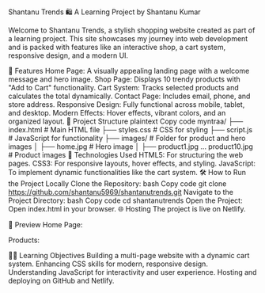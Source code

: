 Shantanu Trends 🛍️
A Learning Project by Shantanu Kumar

Welcome to Shantanu Trends, a stylish shopping website created as part of a learning project. This site showcases my journey into web development and is packed with features like an interactive shop, a cart system, responsive design, and a modern UI.

🌟 Features
Home Page: A visually appealing landing page with a welcome message and hero image.
Shop Page: Displays 10 trendy products with "Add to Cart" functionality.
Cart System: Tracks selected products and calculates the total dynamically.
Contact Page: Includes email, phone, and store address.
Responsive Design: Fully functional across mobile, tablet, and desktop.
Modern Effects: Hover effects, vibrant colors, and an organized layout.
📂 Project Structure
plaintext
Copy code
myntraa/
├── index.html      # Main HTML file
├── styles.css      # CSS for styling
├── script.js       # JavaScript for functionality
├── images/         # Folder for product and hero images
│   ├── home.jpg    # Hero image
│   ├── product1.jpg ... product10.jpg # Product images
🚀 Technologies Used
HTML5: For structuring the web pages.
CSS3: For responsive layouts, hover effects, and styling.
JavaScript: To implement dynamic functionalities like the cart system.
🛠️ How to Run the Project Locally
Clone the Repository:
bash
Copy code
git clone https://github.com/shantanu5969/shantanutrends.git
Navigate to the Project Directory:
bash
Copy code
cd shantanutrends
Open the Project:
Open index.html in your browser.
🌐 Hosting
The project is live on Netlify.

📸 Preview
Home Page:


Products:

🧑‍💻 Learning Objectives
Building a multi-page website with a dynamic cart system.
Enhancing CSS skills for modern, responsive design.
Understanding JavaScript for interactivity and user experience.
Hosting and deploying on GitHub and Netlify.
